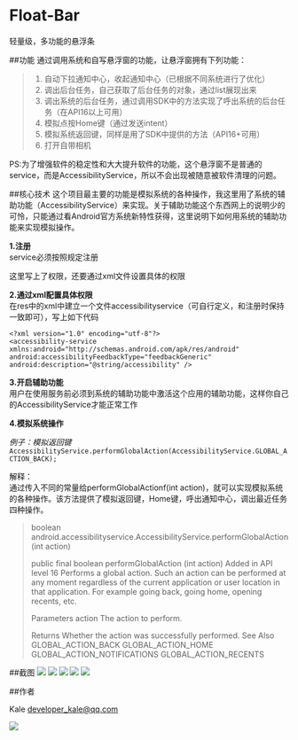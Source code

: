 Float-Bar
=========

轻量级，多功能的悬浮条

##功能
通过调用系统和自写悬浮窗的功能，让悬浮窗拥有下列功能：  
> 1. 自动下拉通知中心，收起通知中心（已根据不同系统进行了优化）  
> 1. 调出后台任务，自己获取了后台任务的对象，通过list展现出来
> 1. 调出系统的后台任务，通过调用SDK中的方法实现了呼出系统的后台任务（在API16以上可用）  
> 1. 模拟点按Home键（通过发送intent）  
> 1. 模拟系统返回键，同样是用了SDK中提供的方法（API16+可用）  
> 1. 打开自带相机	

PS:为了增强软件的稳定性和大大提升软件的功能，这个悬浮窗不是普通的service，而是AccessibilityService，所以不会出现被随意被软件清理的问题。  

##核心技术
这个项目最主要的功能是模拟系统的各种操作，我这里用了系统的辅助功能（AccessibilityService）来实现。关于辅助功能这个东西网上的说明少的可怜，只能通过看Android官方系统新特性获得，这里说明下如何用系统的辅助功能来实现模拟操作。

**1.注册**  
service必须按照规定注册  
<service
android:name="com.kale.floatbar.service.FloatService"
android:permission="android.permission.BIND_ACCESSIBILITY_SERVICE" >
<intent-filter>
<action android:name="android.accessibilityservice.AccessibilityService" />
</intent-filter>

<meta-data
android:name="android.accessibilityservice"
android:resource="@xml/accessibilityservice" />
</service>

这里写上了权限，还要通过xml文件设置具体的权限  

**2.通过xml配置具体权限**  
在res中的xml中建立一个文件accessibilityservice（可自行定义，和注册时保持一致即可），写上如下代码
  
    <?xml version="1.0" encoding="utf-8"?>  
    <accessibility-service xmlns:android="http://schemas.android.com/apk/res/android"  
    android:accessibilityFeedbackType="feedbackGeneric" 
    android:description="@string/accessibility" />

**3.开启辅助功能**  
用户在使用服务前必须到系统的辅助功能中激活这个应用的辅助功能，这样你自己的AccessibilityService才能正常工作

**4.模拟系统操作**  

*例子：模拟返回键*  
```AccessibilityService.performGlobalAction(AccessibilityService.GLOBAL_ACTION_BACK);```


解释：  
通过传入不同的常量给performGlobalActionf(int action)，就可以实现模拟系统的各种操作。该方法提供了模拟返回键，Home键，呼出通知中心，调出最近任务四种操作。

> boolean android.accessibilityservice.AccessibilityService.performGlobalAction(int action)
> 
> 
> public final boolean performGlobalAction (int action) 
> Added in API level 16
> Performs a global action. Such an action can be performed at any moment regardless of the current application or user location in that application. For example going back, going home, opening recents, etc.
> 
> Parameters
> action  The action to perform. 
> 
> Returns
> Whether the action was successfully performed.
> See Also
> GLOBAL_ACTION_BACK
> GLOBAL_ACTION_HOME
> GLOBAL_ACTION_NOTIFICATIONS
> GLOBAL_ACTION_RECENTS 

##截图
![](http://7tsyrv.com1.z0.glb.clouddn.com/01.png/medium)
![](http://7tsyrv.com1.z0.glb.clouddn.com/02.png/medium)
![](http://7tsyrv.com1.z0.glb.clouddn.com/03.png/medium)
![](http://7tsyrv.com1.z0.glb.clouddn.com/04.png/medium)
![](http://7tsyrv.com1.z0.glb.clouddn.com/05.png/medium)


##作者

Kale <developer_kale@qq.com>  

![](https://avatars3.githubusercontent.com/u/9552155?v=3&s=460)